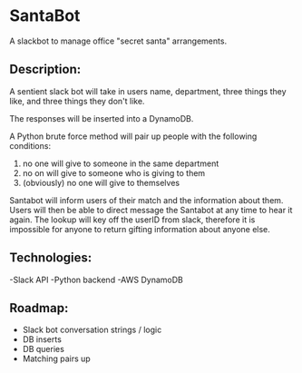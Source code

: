 # SantaBot

A slackbot to manage office "secret santa" arrangements.

## Description:
A sentient slack bot will take in users name, department, three things they like, and three things they don't like.

The responses will be inserted into a DynamoDB.

A Python brute force method will pair up people with the following conditions:
1. no one will give to someone in the same department
2. no on will give to someone who is giving to them
3. (obviously) no one will give to themselves

Santabot will inform users of their match and the information about them. Users will then be able to direct message the Santabot at any time to hear it again. The lookup will key off the userID from slack, therefore it is impossible for anyone to return gifting information about anyone else.

## Technologies:
-Slack API
-Python backend
-AWS DynamoDB 

## Roadmap:
* Slack bot conversation strings / logic
* DB inserts
* DB queries
* Matching pairs up

